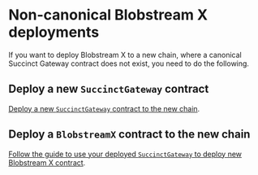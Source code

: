 # Non-canonical Blobstream X deployments

If you want to deploy Blobstream X to a new chain, where a
canonical Succinct Gateway contract does not exist, you
need to do the following.

## Deploy a new `SuccinctGateway` contract

[Deploy a new `SuccinctGateway` contract to the new chain](https://docs.succinct.xyz/platform/onchain-integration#gateway-deployment).

## Deploy a `BlobstreamX` contract to the new chain

[Follow the guide to use your deployed `SuccinctGateway` to deploy new Blobstream X contract](https://github.com/succinctlabs/blobstreamx?tab=readme-ov-file#deploy-blobstream-x-contract).
